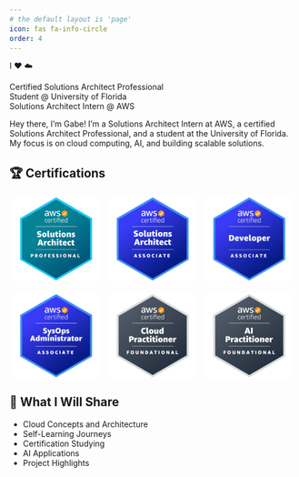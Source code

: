 ```yaml
---
# the default layout is 'page'
icon: fas fa-info-circle
order: 4
---
```

I ❤️ ☁️

Certified Solutions Architect Professional  
Student @ University of Florida  
Solutions Architect Intern @ AWS 

Hey there, I’m Gabe! I’m a Solutions Architect Intern at AWS, a certified Solutions Architect Professional, and a student at the University of Florida. My focus is on cloud computing, AI, and building scalable solutions.

## 🏆 Certifications

<div style="display: flex; flex-wrap: wrap; gap: 20px; justify-content: center; margin: 20px 0;">
    <img src="/assets/images/SAP.png" alt="AWS Solutions Architect Professional" width="150"/>
    <img src="/assets/images/SAA.webp" alt="AWS Solutions Architect Associate" width="150"/>
    <img src="/assets/images/Dev.webp" alt="AWS Developer Associate" width="150"/>
    <img src="/assets/images/SysOps.png" alt="AWS SysOps Administrator" width="150"/>
    <img src="/assets/images/CCP.png" alt="AWS Cloud Practitioner" width="150"/>
    <img src="/assets/images/AIF.png" alt="AWS AI Fundamentals" width="150"/>
</div>

## 🌟 What I Will Share

- Cloud Concepts and Architecture
- Self-Learning Journeys
- Certification Studying
- AI Applications
- Project Highlights
